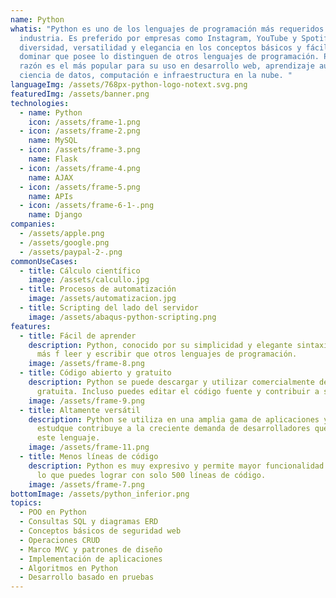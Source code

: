 ```yaml
---
name: Python
whatis: "Python es uno de los lenguajes de programación más requeridos por la
  industria. Es preferido por empresas como Instagram, YouTube y Spotify. Su
  diversidad, versatilidad y elegancia en los conceptos básicos y fáciles de
  dominar que posee lo distinguen de otros lenguajes de programación. Por esa
  razón es el más popular para su uso en desarrollo web, aprendizaje automático,
  ciencia de datos, computación e infraestructura en la nube. "
languageImg: /assets/768px-python-logo-notext.svg.png
featuredImg: /assets/banner.png
technologies:
  - name: Python
    icon: /assets/frame-1.png
  - icon: /assets/frame-2.png
    name: MySQL
  - icon: /assets/frame-3.png
    name: Flask
  - icon: /assets/frame-4.png
    name: AJAX
  - icon: /assets/frame-5.png
    name: APIs
  - icon: /assets/frame-6-1-.png
    name: Django
companies:
  - /assets/apple.png
  - /assets/google.png
  - /assets/paypal-2-.png
commonUseCases:
  - title: Cálculo científico
    image: /assets/calcullo.jpg
  - title: Procesos de automatización
    image: /assets/automatizacion.jpg
  - title: Scripting del lado del servidor
    image: /assets/abaqus-python-scripting.png
features:
  - title: Fácil de aprender
    description: Python, conocido por su simplicidad y elegante sintaxis, es mucho
      más f leer y escribir que otros lenguajes de programación.
    image: /assets/frame-8.png
  - title: Código abierto y gratuito
    description: Python se puede descargar y utilizar comercialmente de forma
      gratuita. Incluso puedes editar el código fuente y contribuir a su comun
    image: /assets/frame-9.png
  - title: Altamente versátil
    description: Python se utiliza en una amplia gama de aplicaciones y campos de
      estudque contribuye a la creciente demanda de desarrolladores que dominen
      este lenguaje.
    image: /assets/frame-11.png
  - title: Menos líneas de código
    description: Python es muy expresivo y permite mayor funcionalidad. Te sorprende
      lo que puedes lograr con solo 500 líneas de código.
    image: /assets/frame-7.png
bottomImage: /assets/python_inferior.png
topics:
  - POO en Python
  - Consultas SQL y diagramas ERD
  - Conceptos básicos de seguridad web
  - Operaciones CRUD
  - Marco MVC y patrones de diseño
  - Implementación de aplicaciones
  - Algoritmos en Python
  - Desarrollo basado en pruebas
---
```

